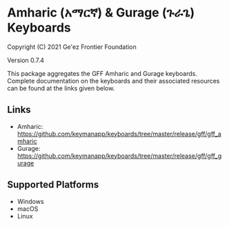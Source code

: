 Amharic (አማርኛ) & Gurage (ጉራጌ) Keyboards
=======================================

Copyright (C) 2021 Ge'ez Frontier Foundation

Version 0.7.4

This package aggregates the GFF Amharic and Gurage keyboards.  Complete documentation on the keyboards
and their associated resources can be found at the links given below.


Links
-----

 * Amharic: https://github.com/keymanapp/keyboards/tree/master/release/gff/gff_amharic
 * Gurage:  https://github.com/keymanapp/keyboards/tree/master/release/gff/gff_gurage


Supported Platforms
-------------------
 * Windows
 * macOS
 * Linux 
